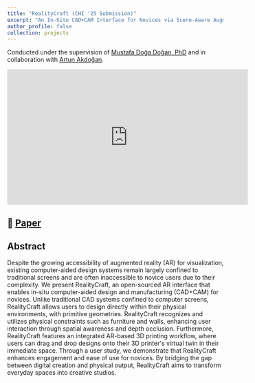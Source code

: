 ```yaml
---
title: "RealityCraft (CHI '25 Submission)"
excerpt: "An In-Situ CAD+CAM Interface for Novices via Scene-Aware Augmented Reality<br/><img src='/images/Rotoscoping.png' style='width:500px;'>"
author_profile: false
collection: projects
---
```

Conducted under the supervision of [Mustafa Doğa Doğan, PhD](https://www.dogadogan.com/) and in collaboration with [Artun Akdoğan](https://www.linkedin.com/in/artun-akdogan/).

<iframe width="560" height="315" src="https://youtu.be/tpf_s0ysZzo" frameborder="0" allowfullscreen></iframe>

## 📄 [Paper](https://arxiv.org/pdf/2410.06113)

## Abstract

Despite the growing accessibility of augmented reality (AR) for visualization, existing computer-aided design systems remain largely confined to traditional screens and are often inaccessible to novice users due to their complexity. We present RealityCraft, an open-sourced AR interface that enables in-situ computer-aided design and manufacturing (CAD+CAM) for novices. Unlike traditional CAD systems confined to computer screens, RealityCraft allows users to design directly within their physical environments, with primitive geometries. RealityCraft recognizes and utilizes physical constraints such as furniture and walls, enhancing user interaction through spatial awareness and depth occlusion. Furthermore, RealityCraft features an integrated AR-based 3D printing workflow, where users can drag and drop designs onto their 3D printer's virtual twin in their immediate space. Through a user study, we demonstrate that RealityCraft enhances engagement and ease of use for novices. By bridging the gap between digital creation and physical output, RealityCraft aims to transform everyday spaces into creative studios.

